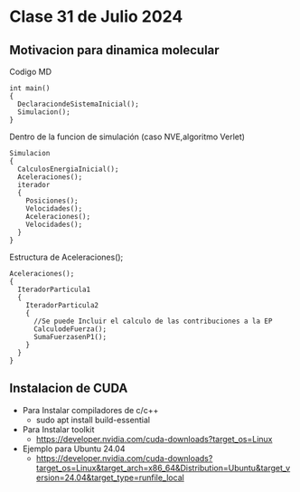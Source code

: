 # Clase 31 de Julio 2024
## Motivacion para dinamica molecular
Codigo MD
``````
int main()
{
  DeclaraciondeSistemaInicial();
  Simulacion();
}
``````
Dentro de la funcion de simulación (caso NVE,algoritmo Verlet)
``````
Simulacion
{
  CalculosEnergiaInicial();
  Aceleraciones();
  iterador
  {
    Posiciones();
    Velocidades();
    Aceleraciones();
    Velocidades();
  }
}
``````
Estructura de Aceleraciones();
``````
Aceleraciones();
{
  IteradorParticula1
  {
    IteradorParticula2
    {
      //Se puede Incluir el calculo de las contribuciones a la EP
      CalculodeFuerza();
      SumaFuerzasenP1();
    }
  }
}
``````
## Instalacion de CUDA
* Para Instalar compiladores de c/c++
  * sudo apt install build-essential
* Para Instalar toolkit
  * https://developer.nvidia.com/cuda-downloads?target_os=Linux
* Ejemplo para Ubuntu 24.04 
  * https://developer.nvidia.com/cuda-downloads?target_os=Linux&target_arch=x86_64&Distribution=Ubuntu&target_version=24.04&target_type=runfile_local
